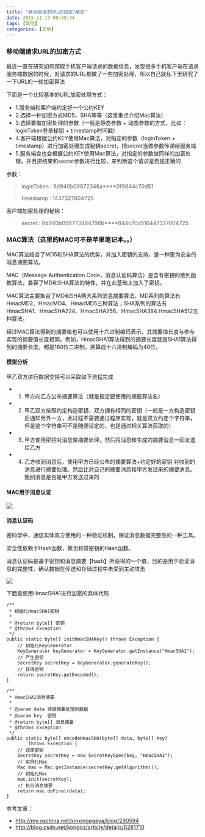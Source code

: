 ```yaml
---
title: "移动端请求URL的加密/解密"
date: 2015-11-13 00:35:34
tags: [其他]
categories: [其他]
---
```


### 移动端请求URL的加密方式

最近一直在研究如何爬取手机客户端请求的数据信息，发现很多手机客户端在请求服务端数据的时候，对请求的URL都做了一些加密处理，所以自己就私下里研究了一下URL的一些加密算法

下面是一个比较基本的URL加密处理方式：

- 1.服务端和客户端约定好一个公约KEY
- 2.选择一种加密方式MD5，SHA等等（这里重点介绍Mac算法）
- 3.选择要做加密处理的参数（一般是静态参数 + 动态参数的方式，比如：loginToken登录秘钥 + timestamp时间戳）
- 4.客户端根据公约KEY使用Mac算法，对指定的参数（loginToken + timestamp）进行加密处理生成秘钥secret，把secret当做参数传递给服务端
- 5.服务端会也会根据公约KEY使用Mac算法，对指定的参数做同样的加密处理，并且把结果和secret参数进行比较，来判断这个请求是否是正确的

参数：
> loginToken : 8d940b09872346a****0f9844c70d51

> timestamp : 1447327804725

客户端加密处理的秘钥：
> secret : 8d940b098773464796b****844c70d516447327804725


### MAC算法（这里的MAC可不是苹果笔记本。。）

MAC算法结合了MD5和SHA算法的优势，并加入密钥的支持，是一种更为安全的消息摘要算法。

MAC（Message Authentication Code，消息认证码算法）是含有密钥的散列函数算法，兼容了MD和SHA算法的特性，并在此基础上加入了密钥。

MAC算法主要集合了MD和SHA两大系列消息摘要算法。MD系列的算法有HmacMD2、HmacMD4、HmacMD5三种算法；SHA系列的算法有HmacSHA1、HmacSHA224、HmacSHA256、HmacSHA384.HmacSHA512五种算法。

经过MAC算法得到的摘要值也可以使用十六进制编码表示，其摘要值长度与参与实现的摘要值长度相同。例如，HmacSHA1算法得到的摘要长度就是SHA1算法得到的摘要长度，都是160位二进制，换算成十六进制编码为40位。


#### 模型分析

甲乙双方进行数据交换可以采取如下流程完成

- 1. 甲方向乙方公布摘要算法（就是指定要使用的摘要算法名）
- 2. 甲乙双方按照约定构造密钥，双方拥有相同的密钥（一般是一方构造密钥后通知另外一方，此过程不需要通过程序实现，就是双方约定个字符串，但是这个字符串可不是随便设定的，也是通过相关算法获取的）
- 3. 甲方使用密钥对消息做摘要处理，然后将消息和生成的摘要消息一同发送给乙方
- 4. 乙方收到消息后，使用甲方已经公布的摘要算法+约定好的密钥 对收到的消息进行摘要处理。然后比对自己的摘要消息和甲方发过来的摘要消息。甄别消息是否是甲方发送过来的

#### MAC用于消息认证

![](http://static.oschina.net/uploads/space/2014/0714/165313_7RfC_1469576.png)

#### 消息认证码

密码学中，通信实体双方使用的一种验证机制，保证消息数据完整性的一种工具。

安全性依赖于Hash函数，故也称带密钥的Hash函数。

消息认证码是基于密钥和消息摘要【hash】所获得的一个值，目的是用于验证消息的完整性，确认数据在传送和存储过程中未受到主动攻击

![](http://static.oschina.net/uploads/img/201407/14165727_ohv6.png)

下面是使用HmacSHA1进行加密的具体代码

```
/**
 * 初始化HmacSHA1密钥
 *
 * @return byte[] 密钥
 * @throws Exception
 */
public static byte[] initHmacSHAKey() throws Exception {
    // 初始化KeyGenerator
    KeyGenerator keyGenerator = KeyGenerator.getInstance("HmacSHA1");
    // 产生密钥
    SecretKey secretKey = keyGenerator.generateKey();
    // 获得密钥
    return secretKey.getEncoded();
}
 
/**
 * HmacSHA1消息摘要
 *
 * @param data 待做摘要处理的数据
 * @param key  密钥
 * @return byte[] 消息摘要
 * @throws Exception
 */
public static byte[] encodeHmacSHA(byte[] data, byte[] key)
        throws Exception {
    // 还原密钥
    SecretKey secretKey = new SecretKeySpec(key, "HmacSHA1");
    // 实例化Mac
    Mac mac = Mac.getInstance(secretKey.getAlgorithm());
    // 初始化Mac
    mac.init(secretKey);
    // 执行消息摘要
    return mac.doFinal(data);
}
```


参考文章：

- http://my.oschina.net/xinxingegeya/blog/290594
- http://blog.csdn.net/kongqz/article/details/6281710